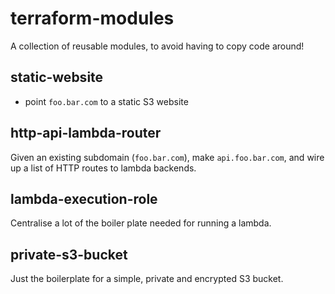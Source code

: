 # terraform-modules

A collection of reusable modules, to avoid having to copy code around!

## static-website
- point `foo.bar.com` to a static S3 website

## http-api-lambda-router
Given an existing subdomain (`foo.bar.com`), make `api.foo.bar.com`, and wire up a list of HTTP routes to lambda backends.

## lambda-execution-role
Centralise a lot of the boiler plate needed for running a lambda.

## private-s3-bucket
Just the boilerplate for a simple, private and encrypted S3 bucket.